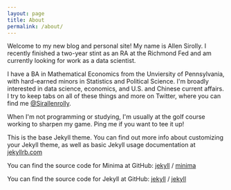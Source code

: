 ```yaml
---
layout: page
title: About
permalink: /about/
---
```


Welcome to my new blog and personal site! My name is Allen Sirolly. I recently finished a two-year stint as an RA at the Richmond Fed and am currently looking for work as a data scientist.

I have a BA in Mathematical Economics from the Unviersity of Pennsylvania, with hard-earned minors in Statistics and Political Science. I'm broadly interested in data science, economics, and U.S. and Chinese current affairs. I try to keep tabs on all of these things and more on Twitter, where you can find me [@Sirallenrolly](https://twitter.com/Sirallenrolly).

When I'm not programming or studying, I'm usually at the golf course working to sharpen my game. Ping me if you want to tee it up!

This is the base Jekyll theme. You can find out more info about customizing your Jekyll theme, as well as basic Jekyll usage documentation at [jekyllrb.com](https://jekyllrb.com/)

You can find the source code for Minima at GitHub:
[jekyll][jekyll-organization] /
[minima](https://github.com/jekyll/minima)

You can find the source code for Jekyll at GitHub:
[jekyll][jekyll-organization] /
[jekyll](https://github.com/jekyll/jekyll)


[jekyll-organization]: https://github.com/jekyll
